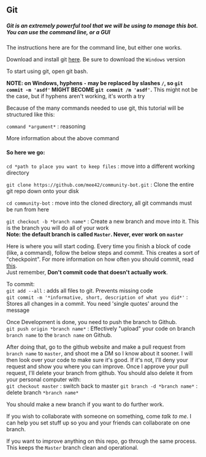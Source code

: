 ## Git

##### Git is an extremely powerful tool that we will be using to manage this bot. You can use the command line, or a GUI

The instructions here are for the command line, but either one works.

Download and install git [here](https://git-scm.com/downloads). Be sure to download the `Windows` version

To start using git, open git bash.

**NOTE: on Windows, hyphens `-` may be replaced by slashes `/`, 
so `git commit -m 'asdf'` MIGHT BECOME `git commit /m 'asdf'`.** This might not be the case, but if hyphens aren't working, it's worth a try

Because of the many commands needed to use git, this tutorial will be structured like this:

`command *argument*`  :   reasoning

More information about the above command

#### So here we go:
`cd *path to place you want to keep files`  :  move into a different working directory

`git clone https://github.com/mee42/community-bot.git`  :  Clone the entire git repo down onto your disk

`cd community-bot`  :  move into the cloned directory, all git commands must be run from here

`git checkout -b *branch name*`  :  Create a new branch and move into it. This is the branch you will do all of your work<br>
**Note: the default branch is called `Master`. Never, ever work on `master`**

Here is where you will start coding. Every time you finish a block of code (like, a command), follow the below steps and commit.
This creates a sort of "checkpoint". For more information on how often you should commit, read 
[this](https://stackoverflow.com/questions/107264/how-often-to-commit-changes-to-source-control). 
<br>Just remember, **Don't commit code that doesn't actually work**.

To commit:<br>
`git add --all`  :   adds all files to git. Prevents missing code<br>
`git commit -m '*informative, short, description of what you did*'`  :  Stores all changes in a commit. 
You need 'single quotes' around the message

Once Development is done, you need to push the branch to Github.<br>
`git push origin *branch name*`  :  Effectively "upload" your code on branch `branch name` to the `branch name` on Github.

After doing that, go to the github website and make a pull request from `branch name` to `master`,
and shoot me a DM so I know about it sooner. 
I will then look over your code to make sure it's good. If it's not, I'll deny your request and show you where you can improve.
Once I approve your pull request, I'll delete your branch from github. You should also delete it from your personal computer with:<br>
`git checkout master`  :  switch back to master
`git branch -d *branch name*`  :  delete branch `*branch name*`

You should make a new branch if you want to do further work.

If you wish to collaborate with someone on something, come *talk to me*. I can help you set stuff up so you and your friends can collaborate on one branch.

If you want to improve anything on this repo, go through the same process. This keeps the `Master` branch clean and operational.

